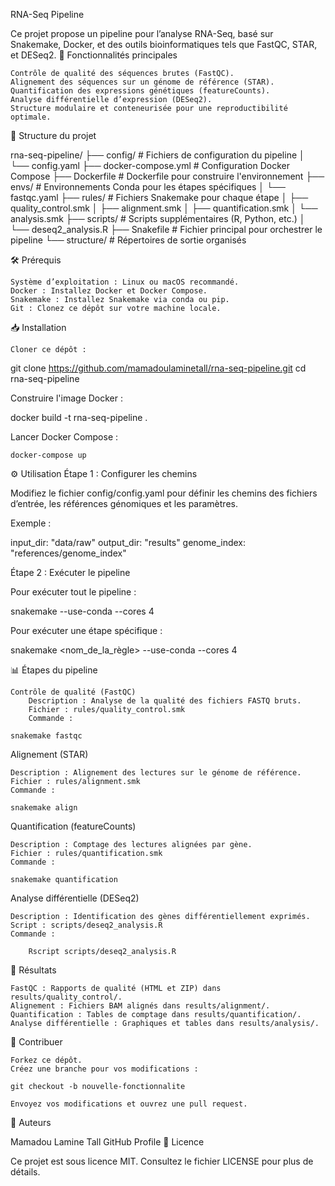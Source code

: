 RNA-Seq Pipeline

Ce projet propose un pipeline pour l’analyse RNA-Seq, basé sur Snakemake, Docker, et des outils bioinformatiques tels que FastQC, STAR, et DESeq2.
🚀 Fonctionnalités principales

    Contrôle de qualité des séquences brutes (FastQC).
    Alignement des séquences sur un génome de référence (STAR).
    Quantification des expressions génétiques (featureCounts).
    Analyse différentielle d’expression (DESeq2).
    Structure modulaire et conteneurisée pour une reproductibilité optimale.

📂 Structure du projet

rna-seq-pipeline/
├── config/              # Fichiers de configuration du pipeline
│   └── config.yaml
├── docker-compose.yml   # Configuration Docker Compose
├── Dockerfile           # Dockerfile pour construire l'environnement
├── envs/                # Environnements Conda pour les étapes spécifiques
│   └── fastqc.yaml
├── rules/               # Fichiers Snakemake pour chaque étape
│   ├── quality_control.smk
│   ├── alignment.smk
│   ├── quantification.smk
│   └── analysis.smk
├── scripts/             # Scripts supplémentaires (R, Python, etc.)
│   └── deseq2_analysis.R
├── Snakefile            # Fichier principal pour orchestrer le pipeline
└── structure/           # Répertoires de sortie organisés

🛠️ Prérequis

    Système d’exploitation : Linux ou macOS recommandé.
    Docker : Installez Docker et Docker Compose.
    Snakemake : Installez Snakemake via conda ou pip.
    Git : Clonez ce dépôt sur votre machine locale.

📥 Installation

    Cloner ce dépôt :

git clone https://github.com/mamadoulaminetall/rna-seq-pipeline.git
cd rna-seq-pipeline

Construire l'image Docker :

docker build -t rna-seq-pipeline .

Lancer Docker Compose :

    docker-compose up

⚙️ Utilisation
Étape 1 : Configurer les chemins

Modifiez le fichier config/config.yaml pour définir les chemins des fichiers d’entrée, les références génomiques et les paramètres.

Exemple :

input_dir: "data/raw"
output_dir: "results"
genome_index: "references/genome_index"

Étape 2 : Exécuter le pipeline

Pour exécuter tout le pipeline :

snakemake --use-conda --cores 4

Pour exécuter une étape spécifique :

snakemake <nom_de_la_règle> --use-conda --cores 4

📊 Étapes du pipeline

    Contrôle de qualité (FastQC)
        Description : Analyse de la qualité des fichiers FASTQ bruts.
        Fichier : rules/quality_control.smk
        Commande :

    snakemake fastqc

Alignement (STAR)

    Description : Alignement des lectures sur le génome de référence.
    Fichier : rules/alignment.smk
    Commande :

    snakemake align

Quantification (featureCounts)

    Description : Comptage des lectures alignées par gène.
    Fichier : rules/quantification.smk
    Commande :

    snakemake quantification

Analyse différentielle (DESeq2)

    Description : Identification des gènes différentiellement exprimés.
    Script : scripts/deseq2_analysis.R
    Commande :

        Rscript scripts/deseq2_analysis.R

📁 Résultats

    FastQC : Rapports de qualité (HTML et ZIP) dans results/quality_control/.
    Alignement : Fichiers BAM alignés dans results/alignment/.
    Quantification : Tables de comptage dans results/quantification/.
    Analyse différentielle : Graphiques et tables dans results/analysis/.

🤝 Contribuer

    Forkez ce dépôt.
    Créez une branche pour vos modifications :

    git checkout -b nouvelle-fonctionnalite

    Envoyez vos modifications et ouvrez une pull request.

📜 Auteurs

Mamadou Lamine Tall
GitHub Profile
📄 Licence

Ce projet est sous licence MIT. Consultez le fichier LICENSE pour plus de détails.
